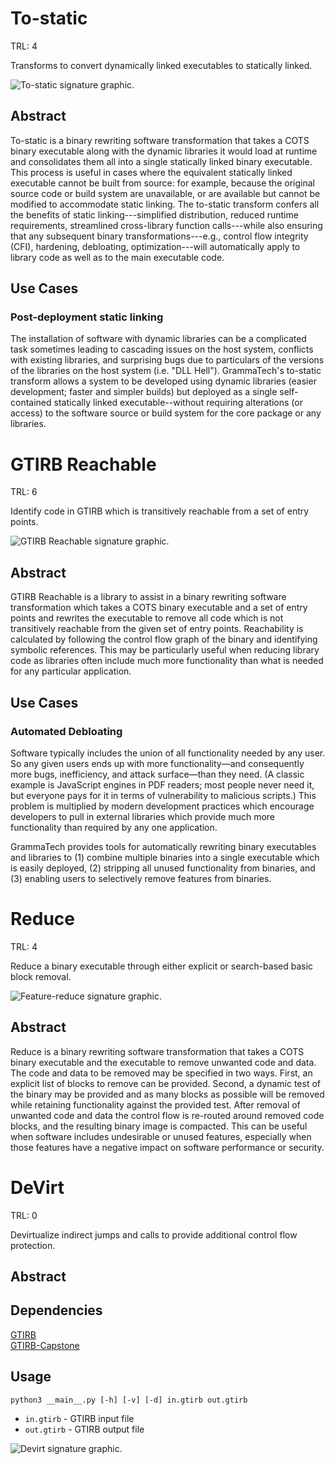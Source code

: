 To-static
=========

TRL: 4

Transforms to convert dynamically linked executables to statically linked.

![To-static signature graphic.](to-static.svg)

## Abstract
To-static is a binary rewriting software transformation that takes a
COTS binary executable along with the dynamic libraries it would load
at runtime and consolidates them all into a single statically linked
binary executable.  This process is useful in cases where the
equivalent statically linked executable cannot be built from source:
for example, because the original source code or build system are
unavailable, or are available but cannot be modified to accommodate
static linking.  The to-static transform confers all the benefits of
static linking---simplified distribution, reduced runtime
requirements, streamlined cross-library function calls---while also
ensuring that any subsequent binary transformations---e.g., control
flow integrity (CFI), hardening, debloating, optimization---will
automatically apply to library code as well as to the main executable
code.

## Use Cases

### Post-deployment static linking
The installation of software with dynamic libraries can be a
complicated task sometimes leading to cascading issues on the host
system, conflicts with existing libraries, and surprising bugs due to
particulars of the versions of the libraries on the host system
(i.e. "DLL Hell").  GrammaTech's to-static transform allows a system
to be developed using dynamic libraries (easier development; faster
and simpler builds) but deployed as a single self-contained statically
linked executable--without requiring alterations (or access) to the
software source or build system for the core package or any libraries.


GTIRB Reachable
===============

TRL: 6

Identify code in GTIRB which is transitively reachable from a set of entry
points.

![GTIRB Reachable signature graphic.](gtirb-reachable.svg)

## Abstract

GTIRB Reachable is a library to assist in a binary rewriting software transformation
which takes a COTS binary executable and a set of entry points and rewrites the
executable to remove all code which is not transitively reachable from the given
set of entry points.  Reachability is calculated by following the control flow
graph of the binary and identifying symbolic references.  This may be
particularly useful when reducing library code as libraries often include much
more functionality than what is needed for any particular application.

## Use Cases

### Automated Debloating
Software typically includes the union of all functionality needed by
any user.  So any given users ends up with more functionality—and
consequently more bugs, inefficiency, and attack surface—than they
need.  (A classic example is JavaScript engines in PDF readers; most
people never need it, but everyone pays for it in terms of
vulnerability to malicious scripts.) This problem is multiplied by
modern development practices which encourage developers to pull in
external libraries which provide much more functionality than required
by any one application.

GrammaTech provides tools for automatically rewriting binary
executables and libraries to (1) combine multiple binaries into a
single executable which is easily deployed, (2) stripping all unused
functionality from binaries, and (3) enabling users to selectively
remove features from binaries.


Reduce
======

TRL: 4

Reduce a binary executable through either explicit or search-based
basic block removal.

![Feature-reduce signature graphic.](feature-reduce.svg)

## Abstract
Reduce is a binary rewriting software transformation that takes a COTS
binary executable and the executable to remove unwanted code and data.
The code and data to be removed may be specified in two ways.  First,
an explicit list of blocks to remove can be provided.  Second, a
dynamic test of the binary may be provided and as many blocks as
possible will be removed while retaining functionality against the
provided test.  After removal of unwanted code and data the control
flow is re-routed around removed code blocks, and the resulting binary
image is compacted.  This can be useful when software includes
undesirable or unused features, especially when those features have a
negative impact on software performance or security.


DeVirt
=======

TRL: 0

Devirtualize indirect jumps and calls to provide additional control flow protection.

## Abstract

## Dependencies
[GTIRB](https://grammatech.github.io/gtirb/)<br>
[GTIRB-Capstone](https://git.grammatech.com/rewriting/gtirb-capstone)

## Usage

```
python3 __main__.py [-h] [-v] [-d] in.gtirb out.gtirb
```
  - `in.gtirb` - GTIRB input file
  - `out.gtirb` - GTIRB output file


![Devirt signature graphic.](devirt.svg)
